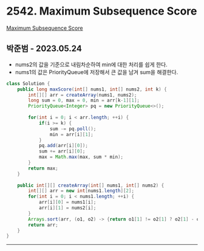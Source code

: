 # 2542. Maximum Subsequence Score

[Maximum Subsequence Score](https://leetcode.com/problems/maximum-subsequence-score/)

## 박준범 - 2023.05.24

- nums2의 값을 기준으로 내림차순하여 min에 대한 처리를 쉽게 한다.
- nums1의 값은 PriorityQueue에 저장해서 큰 값을 남겨 sum을 해결한다.

```java
class Solution {
    public long maxScore(int[] nums1, int[] nums2, int k) {
        int[][] arr = createArray(nums1, nums2);
        long sum = 0, max = 0, min = arr[k-1][1];
        PriorityQueue<Integer> pq = new PriorityQueue<>();
        
        for(int i = 0; i < arr.length; ++i) {
            if(i >= k) {
                sum -= pq.poll();
                min = arr[i][1];
            }
            pq.add(arr[i][0]);
            sum += arr[i][0];
            max = Math.max(max, sum * min);
        }
        return max;
    }
    
    public int[][] createArray(int[] nums1, int[] nums2) {
        int[][] arr = new int[nums1.length][2];
        for(int i = 0; i < nums1.length; ++i) {
            arr[i][0] = nums1[i];
            arr[i][1] = nums2[i];
        }
        Arrays.sort(arr, (o1, o2) -> {return o1[1] != o2[1] ? o2[1] - o1[1] : o2[0] - o1[0];});
        return arr;
    }
}

```

---
